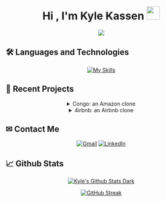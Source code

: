 <h1 align="center">Hi , I'm Kyle Kassen <img src="https://media.giphy.com/media/hvRJCLFzcasrR4ia7z/giphy.gif" width="35"></h1>
<p align="center">
  <a href="https://github.com/DenverCoder1/readme-typing-svg"><img src="https://readme-typing-svg.herokuapp.com?lines=Software+Engineer&width=500&height=50&center=true"></a>
</p>


## 🛠️ Languages and Technologies

<div align="center">
  
[![My Skills](https://skillicons.dev/icons?i=js,html,css,py,cpp,matlab,swift,react,redux,postgres,sqlite,express,flask,git,heroku,docker,wordpress)](https://skillicons.dev)
  
</div>

## 💼 Recent Projects

<div align="center">

<details>
<summary>Congo: an Amazon clone</summary>
<br>

[![Congo](https://user-images.githubusercontent.com/85040622/207742489-90a5cf51-3eb5-4f77-8cab-f9c9e894bcf7.gif))](https://congo-site.herokuapp.com/)

</details>

<details>
<summary>4irbnb: an Airbnb clone</summary>
<br>

[![4irbnb](https://i.imgur.com/6j03hr0.png)](https://first-app-kk.herokuapp.com/)

</details>

</div>



## ✉ Contact Me

<div align="center">
  
[![Gmail](https://img.shields.io/badge/Gmail-D14836?style=for-the-badge&logo=gmail&logoColor=white)](mailto:kyle.kassen@gmail.com)
[![LinkedIn](https://img.shields.io/badge/linkedin-%230077B5.svg?style=for-the-badge&logo=linkedin&logoColor=white)](https://www.linkedin.com/in/kyle-kassen/)
  
</div>


## 📈 Github Stats

<div align="center">
  
[![Kyle's Github Stats Dark](https://github-readme-stats.vercel.app/api?username=KyleKassen&show_icons=true&theme=dark&count_private=true&locale=en)](https://github.com/KyleKassen)
  
</div>
<!-- [![Kyle's Github Stats Dark](https://github-readme-stats.vercel.app/api?username=KyleKassen&show_icons=true&theme=dark#gh-dark-mode-only&locale=en)](https://github.com/KyleKassen#gh-dark-mode-only)
[![Kyle's Github Stats Light](https://github-readme-stats.vercel.app/api?username=KyleKassen&show_icons=true&theme=default#gh-light-mode-only&locale=en)](https://github.com/KyleKassen#gh-light-mode-only) -->
<div align="center">
  
[![GitHub Streak](https://streak-stats.demolab.com?user=KyleKassen&theme=dark)](https://git.io/streak-stats)
  
</div>

<!--
**KyleKassen/KyleKassen** is a ✨ _special_ ✨ repository because its `README.md` (this file) appears on your GitHub profile.

Here are some ideas to get you started:

- 🔭 I’m currently working on ...
- 🌱 I’m currently learning ...
- 👯 I’m looking to collaborate on ...
- 🤔 I’m looking for help with ...
- 💬 Ask me about ...
- 📫 How to reach me: ...
- 😄 Pronouns: ...
- ⚡ Fun fact: ...
-->
